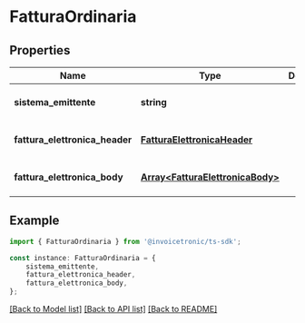 # FatturaOrdinaria


## Properties

Name | Type | Description | Notes
------------ | ------------- | ------------- | -------------
**sistema_emittente** | **string** |  | [optional] [default to undefined]
**fattura_elettronica_header** | [**FatturaElettronicaHeader**](FatturaElettronicaHeader.md) |  | [optional] [default to undefined]
**fattura_elettronica_body** | [**Array&lt;FatturaElettronicaBody&gt;**](FatturaElettronicaBody.md) |  | [optional] [default to undefined]

## Example

```typescript
import { FatturaOrdinaria } from '@invoicetronic/ts-sdk';

const instance: FatturaOrdinaria = {
    sistema_emittente,
    fattura_elettronica_header,
    fattura_elettronica_body,
};
```

[[Back to Model list]](../README.md#documentation-for-models) [[Back to API list]](../README.md#documentation-for-api-endpoints) [[Back to README]](../README.md)
